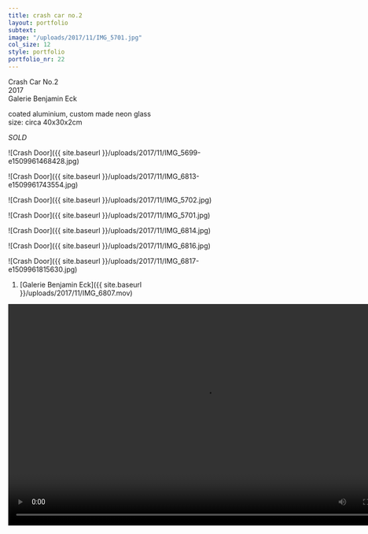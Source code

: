 ```yaml
---
title: crash car no.2
layout: portfolio
subtext: 
image: "/uploads/2017/11/IMG_5701.jpg"
col_size: 12
style: portfolio
portfolio_nr: 22
---
```


Crash Car No.2  
2017  
Galerie Benjamin Eck

coated aluminium, custom made neon glass  
size: circa 40x30x2cm

_SOLD_

![Crash Door]({{ site.baseurl }}/uploads/2017/11/IMG_5699-e1509961468428.jpg)

![Crash Door]({{ site.baseurl }}/uploads/2017/11/IMG_6813-e1509961743554.jpg)

![Crash Door]({{ site.baseurl }}/uploads/2017/11/IMG_5702.jpg)

![Crash Door]({{ site.baseurl }}/uploads/2017/11/IMG_5701.jpg)

![Crash Door]({{ site.baseurl }}/uploads/2017/11/IMG_6814.jpg)

![Crash Door]({{ site.baseurl }}/uploads/2017/11/IMG_6816.jpg)

![Crash Door]({{ site.baseurl }}/uploads/2017/11/IMG_6817-e1509961815630.jpg)

<div class="wp-playlist wp-video-playlist wp-playlist-light">

<noscript>

1.  [Galerie Benjamin Eck]({{ site.baseurl }}/uploads/2017/11/IMG_6807.mov)

</noscript>

<video controls="controls" width="800" height="450" name="Galerie Benjamin Eck">
  <source src="{{ site.baseurl }}/uploads/2017/11/IMG_6807.mov">
</video>
